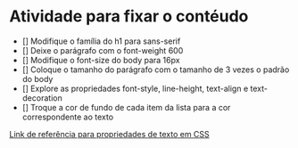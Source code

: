 # Atividade para fixar o contéudo

- [] Modifique o família do h1 para sans-serif
- [] Deixe o parágrafo com o font-weight 600
- [] Modifique o font-size do body para 16px
- [] Coloque o tamanho do parágrafo com o tamanho de 3 vezes o padrão do body
- [] Explore as propriedades font-style, line-height, text-align e text-decoration
- [] Troque a cor de fundo de cada item da lista para a cor correspondente ao texto

[Link de referência para propriedades de texto em CSS](https://www.w3schools.com/css/css_text.asp)